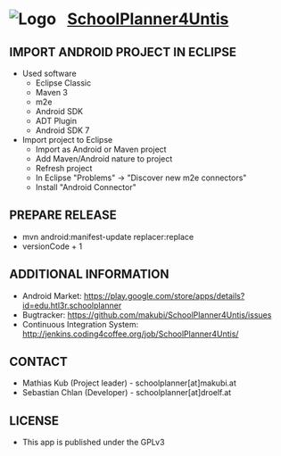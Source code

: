 ![Logo](http://schoolplanner.makubi.at/images/header_logo.png)&nbsp;&nbsp;&nbsp;[SchoolPlanner4Untis](https://github.com/makubi/SchoolPlanner4Untis/)
==================================================

IMPORT ANDROID PROJECT IN ECLIPSE
----------------------------------

* Used software
	* Eclipse Classic
	* Maven 3
	* m2e
	* Android SDK
	* ADT Plugin
	* Android SDK 7
* Import project to Eclipse
	* Import as Android or Maven project
	* Add Maven/Android nature to project
	* Refresh project
	* In Eclipse "Problems" -> "Discover new m2e connectors"
	* Install "Android Connector"

PREPARE RELEASE
---------------
* mvn android:manifest-update replacer:replace
* versionCode + 1

ADDITIONAL INFORMATION
----------------------
* Android Market: https://play.google.com/store/apps/details?id=edu.htl3r.schoolplanner
* Bugtracker: https://github.com/makubi/SchoolPlanner4Untis/issues
* Continuous Integration System: http://jenkins.coding4coffee.org/job/SchoolPlanner4Untis/

CONTACT
-------
* Mathias Kub (Project leader) - schoolplanner[at]makubi.at
* Sebastian Chlan (Developer) - schoolplanner[at]droelf.at

LICENSE
-------
* This app is published under the GPLv3
